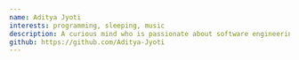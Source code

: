```yaml
---
name: Aditya Jyoti
interests: programming, sleeping, music
description: A curious mind who is passionate about software engineering, robotics and language design with a dream to change and ease the lives of people around me with the help of his creations.
github: https://github.com/Aditya-Jyoti
---
```

